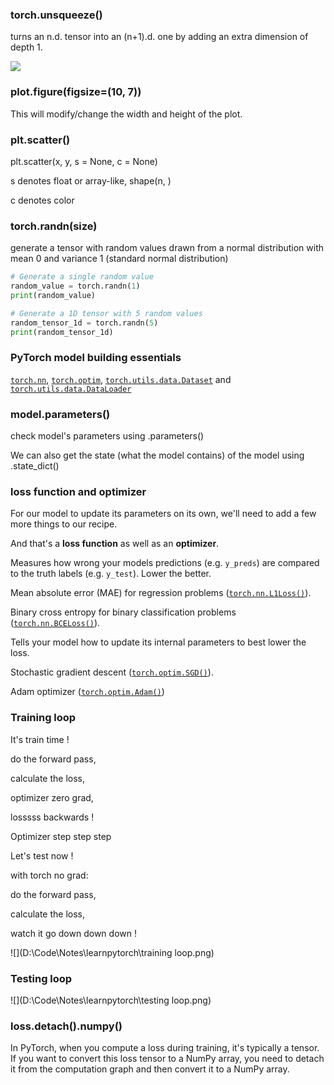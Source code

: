 ### torch.unsqueeze()

turns an n.d. tensor into an (n+1).d. one by adding an extra dimension of depth 1.

![](D:\Code\Notes\learnpytorch\torch.unsqueeze.png) 

### plot.figure(figsize=(10, 7))

This will modify/change the width and height of the plot.

### plt.scatter()

plt.scatter(x, y, s = None, c = None)

s denotes float or array-like, shape(n, )

c denotes color

### torch.randn(size)

generate a tensor with random values drawn from a normal distribution with mean 0 and variance 1 (standard normal distribution)

```python
# Generate a single random value
random_value = torch.randn(1)
print(random_value)

# Generate a 1D tensor with 5 random values
random_tensor_1d = torch.randn(5)
print(random_tensor_1d)
```

### PyTorch model building essentials

[`torch.nn`](https://pytorch.org/docs/stable/nn.html), [`torch.optim`](https://pytorch.org/docs/stable/optim.html), [`torch.utils.data.Dataset`](https://pytorch.org/docs/stable/data.html#torch.utils.data.Dataset) and [`torch.utils.data.DataLoader`](https://pytorch.org/docs/stable/data.html)

### model.parameters()

check model's parameters using .parameters()

We can also get the state (what the model contains) of the model using .state_dict()

### loss function and optimizer

For our model to update its parameters on its own, we'll need to add a few more things to our recipe.

And that's a **loss function** as well as an **optimizer**.

Measures how wrong your models predictions (e.g. `y_preds`) are compared to the truth labels (e.g. `y_test`). Lower the better.

Mean absolute error (MAE) for regression problems ([`torch.nn.L1Loss()`](https://pytorch.org/docs/stable/generated/torch.nn.L1Loss.html)). 

Binary cross entropy for binary classification problems ([`torch.nn.BCELoss()`](https://pytorch.org/docs/stable/generated/torch.nn.BCELoss.html)).

Tells your model how to update its internal parameters to best lower the loss.

Stochastic gradient descent ([`torch.optim.SGD()`](https://pytorch.org/docs/stable/generated/torch.optim.SGD.html#torch.optim.SGD)). 

Adam optimizer ([`torch.optim.Adam()`](https://pytorch.org/docs/stable/generated/torch.optim.Adam.html#torch.optim.Adam))

### Training loop

It's train time !

do the forward pass, 

calculate the loss,

optimizer zero grad,

losssss backwards !



Optimizer step step step 



Let's test now !

with torch no grad:	

do the forward pass,

calculate the loss,

watch it go down down down !

![](D:\Code\Notes\learnpytorch\training loop.png)

### Testing loop

![](D:\Code\Notes\learnpytorch\testing loop.png)

### loss.detach().numpy()

In PyTorch, when you compute a loss during training, it's typically a tensor. If you want to convert this loss tensor to a NumPy array, you need to detach it from the computation graph and then convert it to a NumPy array.

